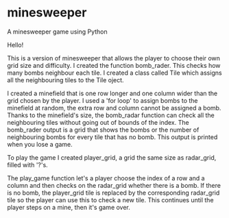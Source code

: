 # minesweeper
A minesweeper game using Python

Hello! 

This is a version of minesweeper that  allows the player to choose their own grid size and difficulty.
I created the function bomb_rader. This checks how many bombs neighbour each tile.
I created a class called Tile which assigns all the neighbouring tiles to the Tile oject.

I created a minefield that is one row longer and one column wider than the grid chosen by the player.
I used a 'for loop' to assign bombs to the minefield at random, the extra row and column cannot be assigned a bomb.
Thanks to the minefield's size, the bomb_radar function can check all the neighbouring tiles without going out of bounds of the index.
The bomb_rader output is a grid that shows the bombs or the number of neighbouring bombs for every tile that has no bomb.
This output is printed when you lose a game.

To play the game I created player_grid, a grid the same size as radar_grid, filled with '?'s.

The  play_game function let's a player choose the index of a row and a column and then checks on the radar_grid whether there is a bomb.
If there is no bomb, the player_grid tile is replaced by the corresponding radar_grid tile so the player can use this to check a new tile.
This continues until the player steps on a mine, then it's game over.
